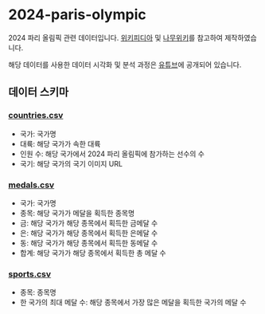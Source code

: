 # 2024-paris-olympic
2024 파리 올림픽 관련 데이터입니다. [위키피디아](https://en.wikipedia.org/wiki/List_of_2024_Summer_Olympics_medal_winners#) 및 [나무위키](https://namu.wiki/w/2024%20%ED%8C%8C%EB%A6%AC%20%EC%98%AC%EB%A6%BC%ED%94%BD#s-7.2)를 참고하여 제작하였습니다. 

해당 데이터를 사용한 데이터 시각화 및 분석 과정은 [유튜브](https://youtu.be/mUuX7GKiHa0)에 공개되어 있습니다.

## 데이터 스키마

### [countries.csv](https://github.com/EDA-study/2024-paris-olympic/blob/main/data/countries.csv)
  - 국가: 국가명
  - 대륙: 해당 국가가 속한 대륙
  - 인원 수: 해당 국가에서 2024 파리 올림픽에 참가하는 선수의 수
  - 국기: 해당 국가의 국기 이미지 URL
 
### [medals.csv](https://github.com/EDA-study/2024-paris-olympic/blob/main/data/medals.csv)
  - 국가: 국가명
  - 종목: 해당 국가가 메달을 획득한 종목명
  - 금: 해당 국가가 해당 종목에서 획득한 금메달 수
  - 은: 해당 국가가 해당 종목에서 획득한 은메달 수
  - 동: 해당 국가가 해당 종목에서 획득한 동메달 수
  - 합계: 해당 국가가 해당 종목에서 획득한 총 메달 수

### [sports.csv](https://github.com/EDA-study/2024-paris-olympic/blob/main/data/sports.csv)
  - 종목: 종목명
  - 한 국가의 최대 메달 수: 해당 종목에서 가장 많은 메달을 획득한 국가의 메달 수
